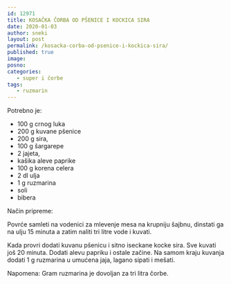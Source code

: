 ```yaml
---
id: 12971
title: KOSAČKA ČORBA OD PŠENICE I KOCKICA SIRA
date: 2020-01-03
author: sneki
layout: post
permalink: /kosacka-corba-od-psenice-i-kockica-sira/
published: true
image: 
posno: 
categories:
   - super i čorbe
tags:
   - ruzmarin
---
```

Potrebno je:

* 100 g crnog luka
* 200 g kuvane pšenice
* 200 g sira, 
* 100 g šargarepe
* 2 jajeta, 
* kašika aleve paprike
* 100 g korena celera 
* 2 dl ulja
* 1 g ruzmarina
* soli
* bibera

Način pripreme:

Povrće samleti na vodenici za mlevenje mesa na krupniju šajbnu, dinstati ga na ulju 15 minuta a zatim
naliti tri litre vode i kuvati. 

Kada provri dodati kuvanu pšenicu i sitno iseckane kocke sira. Sve kuvati još 20 minuta. Dodati alevu papriku i ostale začine. Na samom kraju kuvanja dodati 1 g ruzmarina u umućena jaja, lagano sipati i mešati. 

Napomena: Gram ruzmarina je dovoljan za tri litra čorbe.

 
  

